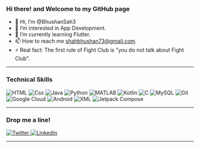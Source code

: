 ### Hi there! and Welcome to my GitHub page 

- 👋 Hi, I’m @BhushanSah3
- 👀 I’m interested in App Development.
- 🌱 I’m currently learning Flutter.
- 📫 How to reach me shahbhushan73@gmail.com.
- ⚡ Real fact: The first rule of Fight Club is "you do not talk about Fight Club".

---

### Technical Skills
<p>
<img alt="HTML" src="https://img.shields.io/badge/HTML-E34F26?logo=html5&logoColor=white&style=for-the-badge" />
<img alt="Css" src="https://img.shields.io/badge/CSS-1572B6?logo=css3&logoColor=white&style=for-the-badge" />
<img alt="Java" src="https://img.shields.io/badge/Java-007396?logo=java&logoColor=white&style=for-the-badge&logoWidth=40" />
<img alt="Python" src="https://img.shields.io/badge/Python-3776AB?logo=python&logoColor=white&style=for-the-badge&color=306998" />
<img alt="MATLAB" src="https://img.shields.io/badge/MATLAB-0076A8?logo=mathworks&logoColor=white&style=for-the-badge&color=FF6600" />
<img alt="Kotlin" src="https://img.shields.io/badge/Kotlin-0095D5?logo=kotlin&logoColor=white&style=for-the-badge&color=7F52FF" />
<img alt="C" src="https://img.shields.io/badge/C-00599C?logo=c&logoColor=white&style=for-the-badge&color=555555" />
<img alt="MySQL" src="https://img.shields.io/badge/MySQL-4479A1?logo=mysql&logoColor=white&style=for-the-badge" />
<img alt="Git" src="https://img.shields.io/badge/Git-F05032?logo=git&logoColor=white&style=for-the-badge" />

<img alt="Google Cloud" src="https://img.shields.io/badge/Google_Cloud-4285F4?logo=google-cloud&logoColor=white&color=4285F4&style=for-the-badge" />
<img alt="Android" src="https://img.shields.io/badge/Android-3DDC84?logo=android&logoColor=white&color=3DDC84&style=for-the-badge" />
<img alt="XML" src="https://img.shields.io/badge/XML-FFA500?logo=xml&logoColor=white&color=FFA500&style=for-the-badge" />
<img alt="Jetpack Compose" src="https://img.shields.io/badge/Jetpack_Compose-6200EE?logo=android&logoColor=white&color=6200EE&style=for-the-badge" />



<!--
<img alt="Go" src="https://img.shields.io/badge/Go-00ADD8?logo=go&logoColor=white&style=for-the-badge" />
<img alt="Linux" src="https://img.shields.io/badge/Linux-FCC624?logo=linux&logoColor=black&color=FCC624&style=for-the-badge" />
<img alt="Adobe Lightroom" src="https://img.shields.io/badge/Adobe_Lightroom-31A8FF?logo=adobe-lightroom&logoColor=white&style=for-the-badge" />
<img alt="Adobe Premiere Pro" src="https://img.shields.io/badge/Adobe_Premiere_Pro-9999FF?logo=adobe-premiere-pro&logoColor=white&style=for-the-badge" />
<img alt="JavaScript" src="https://img.shields.io/badge/JavaScript-F7DF1E?logo=javascript&logoColor=black&style=for-the-badge" />
 -->
</p>

 ---
 
 ### Drop me a line! 
 <p>
  <a href="https://twitter.com/BhuvanShah_">
    <img alt="Twitter" src="https://img.shields.io/badge/Twitter-1DA1F2?logo=twitter&logoColor=white&style=for-the-badge" />
  </a>
  <a href="https://www.linkedin.com/in/bhushan-sah-503b38204/"><img alt="Linkedin" src="https://img.shields.io/badge/linkedin-0077B5?logo=linkedin&logoColor=white&style=for-the-badge" /></a>
</p>

  ---
<!---
BhushanSah3/BhushanSah3 is a ✨ special ✨ repository because its `README.md` (this file) appears on your GitHub profile.
You can click the Preview link to take a look at your changes.
--->
